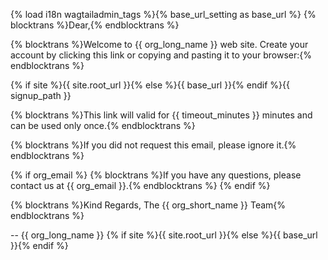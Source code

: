 {% load i18n wagtailadmin_tags %}{% base_url_setting as base_url %}
{% blocktrans %}Dear,{% endblocktrans %}

{% blocktrans %}Welcome to {{ org_long_name }} web site. Create your account by clicking this link or copying and pasting it to your browser:{% endblocktrans %}

{% if site %}{{ site.root_url }}{% else %}{{ base_url }}{% endif %}{{ signup_path }}

{% blocktrans %}This link will valid for {{ timeout_minutes }} minutes and can be used only once.{% endblocktrans %}

{% blocktrans %}If you did not request this email, please ignore it.{% endblocktrans %}

{% if org_email %}
{% blocktrans %}If you have any questions, please contact us at {{ org_email }}.{% endblocktrans %}
{% endif %}

{% blocktrans %}Kind Regards,
The {{ org_short_name }} Team{% endblocktrans %}

--
{{ org_long_name }}
{% if site %}{{ site.root_url }}{% else %}{{ base_url }}{% endif %}
